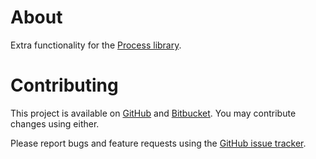 # About

Extra functionality for the [Process library](http://hackage.haskell.org/package/process).

# Contributing

This project is available on [GitHub](https://github.com/davidlazar/process-extras) and [Bitbucket](https://bitbucket.org/davidlazar/process-extras/). You may contribute changes using either.

Please report bugs and feature requests using the [GitHub issue tracker](https://github.com/davidlazar/process-extras/issues).
